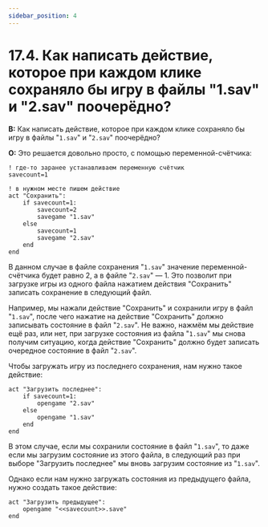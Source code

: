 ```yaml
---
sidebar_position: 4
---
```


# 17.4. Как написать действие, которое при каждом клике сохраняло бы игру в файлы "1.sav" и "2.sav" поочерёдно?
<!-- [:faq_17_04] -->
**В:**    Как написать действие, которое при каждом клике сохраняло бы игру в файлы "`1.sav`" и "`2.sav`" поочерёдно?

**О:**
Это решается довольно просто, с помощью переменной-счётчика:
```qsp
! где-то заранее устанавливаем переменную счётчик
savecount=1

! в нужном месте пишем действие
act "Сохранить":
    if savecount=1:
        savecount=2
        savegame "1.sav"
    else
        savecount=1
        savegame "2.sav"
    end
end
```
В данном случае в файле сохранения "`1.sav`" значение переменной-счётчика будет равно 2, а в файле "`2.sav`" — 1. Это позволит при загрузке игры из одного файла нажатием действия "Сохранить" записать сохранение в следующий файл.

Например, мы нажали действие "Сохранить" и сохранили игру в файл "`1.sav`", после чего нажатие на действие "Сохранить" должно записывать состояние в файл "`2.sav`". Не важно, нажмём мы действие ещё раз, или нет, при загрузке состояния из файла "`1.sav`" мы снова получим ситуацию, когда действие "Сохранить" должно будет записать очередное состояние в файл "`2.sav`".

Чтобы загружать игру из последнего сохранения, нам нужно такое действие:
```qsp
act "Загрузить последнее":
    if savecount=1:
        opengame "2.sav"
    else
        opengame "1.sav"
    end
end
```
В этом случае, если мы сохранили состояние в файл "`1.sav`", то даже если мы загрузим состояние из этого файла, в следующий раз при выборе "Загрузить последнее" мы вновь загрузим состояние из "`1.sav`".

Однако если нам нужно загружать состояния из предыдущего файла, нужно создать такое действие:
```qsp
act "Загрузить предыдущее":
    opengame "<<savecount>>.save"
end
```
